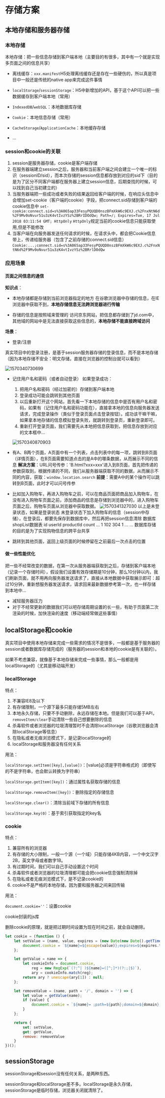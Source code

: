 # 存储方案

## 本地存储和服务器存储

### 本地存储

本地存储：把一些信息存储到客户端本地（主要目的有很多，其中有一个就是实现多页面之间的信息共享）

- 离线缓存：`xxx.manifest`H5处理离线缓存还是存在一些硬伤的，所以真是项目中一般还是传统的native app来完成这件事情

- `localStorage`/`sessionStorage`：H5中新增加的API，基于这个API可以把一些数据缓存到客户端本地（常用）

- `IndexedDB`/`webSQL`：本地数据库存储
- `Cookie`：本地信息存储（常用）
- `CacheStorage`/`ApplicationCache`：本地缓存存储
- ...

### session和cookie的关联

1. session是服务器存储，cookie是客户端存储
2. 在服务器端建立session之后，服务器和当前客户端之间会建立一个唯一的标识（sessionID/sid），而本次存储的session信息都存放到对应的sid下（目的是为了区分不同客户端都在服务器上建立session信息，后期查找的时候，可以找到自己当初建立的）
3. 当服务器端把一些成功或者失败的结果返回给客户端的时候，在响应头信息中会增加set-cookie（客户端的cookie）字段，把connect.sid存储到客户端的cookie信息中
   `set-cookie:connect.sid=s%3A065ap33FesyPQUQD0nszBFmXkW6c9EXJ.c%2FnxNtN6d%2F9Mv0oNvur51u3zK4vtIvzYSz%2BRrIDOdQw; Path=/; Expires=Tue, 17 Jul 2018 03:11:54 GMT; HttpOnly`
   `HttpOnly`规定当前的cookie信息只能获取使用,但是不能修改
4. 当客户端在向服务器发送任何请求的时候，在请求头中，都会把Cookie信息带上，传递给服务器（包含了之前存储的connect.sid信息）
   `Cookie:...;connect.sid=s%3A065ap33FesyPQUQD0nszBFmXkW6c9EXJ.c%2FnxNtN6d%2F9Mv0oNvur51u3zK4vtIvzYSz%2BRrlDOdQw`

### 应用场景

#### 页面之间信息的通信

**知识点**：

- 本地存储都是存储到当前浏览器指定的地方
  在谷歌浏览器中存储的信息，在IE浏览器中获取不到，**本地存储信息无法跨浏览器进行传输**

- 存储的信息是按照域来管理的
  访问京东网站，把信息都存储到了jd.com中，其他域的网站中是无法直接获取这些信息的，**本地存储不能直接跨域访问**

**场景**：

- 登录/注册

真实项目中的登录注册，是基于session服务器存储的登录信息，而不是本地存储（因为本地存储不安全：明文存储，直接在浏览器的控制台就可以看到）

![1570340730699](./media/1570340730699.png)

- 记住用户名和密码（或者自动登录）
  如果登录成功：

  1. 把用户名和密码（经过加密的）存储到客户端本地
  2. 登录成功可能会跳转到其他页面
  3. 以后重新打开这个网站，首先看一下本地存储的信息中是否有用户名和密码，如果有（记住用户名和密码功能在），直接拿本地的信息向服务器发送请求，完成登录操作（类似于登录页面点击登录按钮）。成功该干嘛干嘛，如果拿本地存储的信息模拟登录失败，就跳转到登录页，重新登录即可。
  4. 重新打开登录页面，我们需要先从本地把信息获取到，把信息存放到对应的文本框中...

  ![1570340870903](./media/1570340870903.png)

- 有A、B两个页面，A页面中有一个列表，点击列表中的每一项，跳转到B页面（详情页面），在B页面需要知道点击的是A中的哪条数据，从而展示不同的信息
  **解决方案**：URL问号传参：'B.html?xxx=xxx'进入到B页面，首先把传递的参数获取到，根据传递的不同，我们从服务器端获取不同的数据，从而展示不同的内容，获取：`window.location.search`
  **前提**：需要A中的某个操作可以跳转到B页面，此时才可以问号传参
- 比如加入购物车，再进入购物车之前，可以在商品页面把商品加入购物车，在没有进入购物车页面之前，添加商品的信息是存储到浏览器中的，进入购物车页面之后，购物车页面从浏览器中获取数据。
  ![1570341327030](./media/1570341327030.png)
  以上是未登录状态，如果是登录状态
  未登录状态下加入购物车的信息（session中存储），在登录后，都要先保存到数据库中，然后再把session信息清除
  数据库 shopList数据表
  id userId productId count ...
  1    102         304         1      ...
  ...
  数据库存储的目的是为了实现购物信息的跨平台共享
- 跳转到其他页面，返回上级页面的时候停留在之前最后一次点击的位置

#### 做一些性能优化

把一些不经常改变的数据，在第一次从服务器端获取到之后，存储到客户端本地（记录一个存储时间），假设我们设置有效存储期是10分钟，那么10分钟以内，我们刷新页面，就不用再向服务器发送请求了，直接从本地数据中获取展示即可：超过10分钟，重新想服务器发送请求，请求回来最新数据参考第一次，也一样存储到本地中...

- 减轻服务器压力
- 对于不经常更新的数据我们可以吧存储周期设置的长一些，有助于页面第二次渲染的时候，加快渲染的速度（移动端经常做这些事情）

## localStorage和cookie

真实项目中使用本地存储来完成一些需求的情况不是很多，一般都是基于服务器的session或者数据库存储完成的（服务器的session和本地的cookie是有关联的）。

如果不考虑兼容，就像基于本地存储来完成一些事情，那么一般都是用localStorage的（尤其是移动端开发）

### localStorage

特点：

1. 不兼容IE8及以下
2. 有存储限制，一个源下最多只能存储5MB左右
3. 本地永久存储，只要不手动删除，永远存储在本地。但是我们可以基于API，`removeItem/clear`手动清除一些自己想要删除的信息
4. 杀毒软件或者浏览器的垃圾清理暂时不会清除localStorage（谷歌浏览器会清除localStorage等信息）
5. 在隐私或者无痕浏览模式下，是记录localStorage的
6. localStorage和服务器没有任何关系

用法：

`localStorage.setItem([key],[value])`：[value]必须是字符串格式的（即使写的不是字符串，也会默认转换为字符串）

`localStorage.getItem([key])`：通过属性名获取存储的信息

`localStorage.removeItem([key])`：删除指定的存储信息

`localStorage.clear()`：清除当前域下存储的所有信息

`localStorage.key(0)`：基于索引获取指定的key名

### cookie

特点：

1. 兼容所有的浏览器
2. 有存储的大小限制，一般一个源（一个域）只能存储4KB内容，一个中文汉字2B，英文字母或者数字1B。
3. 有过期时间，我们可以自己手动设置这个时间
4. 杀毒软件或者浏览器的垃圾清理都可能会把cookie信息强制清除掉
5. 在隐私或者无痕浏览模式下，是不记录cookie的
6. cookie不是严格的本地存储，因为要和服务器之间来回传输

用法：

`document.cookie=''`：设置cookie

cookie封装的js库

删除cookie的原理，就是把过期时间设置为现在时间之前，就会自动删除。

```javascript
let cookie = (function () {
    let setValue = (name, value, expires = (new Date(new Date().getTime() + (1000 * 60 * 60 * 24))), path = '/', domain = '') => {
        document.cookie = `${name}=${escape(value)};expires=${expires.toGMTString()};path=${path};domain=${domain}`;
    };

    let getValue = name => {
        let cookieInfo = document.cookie,
            reg = new RegExp(`(?:^| )${name}=([^;]*)(?:;|$)`),
            ary = cookieInfo.match(reg);
        return ary ? unescape(ary[1]) : null;
    };

    let removeValue = (name, path = '/', domain = '') => {
        let value = getValue(name);
        if (value) {
            document.cookie = `${name}= ;path=${path};domain=${domain};expires=Fri,02-Jan-1970 00:00:00 GMT`;
        }
    };

    return {
        set: setValue,
        get: getValue,
        remove: removeValue
    }
})();
```

## sessionStorage

sessionStorage和session没有任何关系，是两种东西。

sessionStorage和localStorage差不多。localStorage是永久存储，sessionStorage是临时存储，浏览器关闭就清除了。